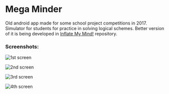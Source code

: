 # Mega Minder
Old android app made for some school project competitions in 2017.
Simulator for students for practice in solving logical schemes. Better version of it is being developed in [Inflate My Mind!](https://github.com/Dimakl/Inflate-My-Mind) repository.
### Screenshots:
![1st screen](https://i.ibb.co/hWn19qP/image1.png)

![2nd screen](https://i.ibb.co/rsrrz4W/image2.png)

![3rd screen](https://i.ibb.co/JQbF57K/image4.png)

![4th screen](https://i.ibb.co/WPsDSRh/image3.png)

